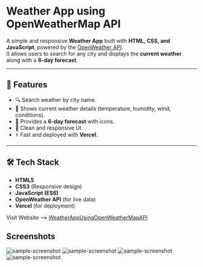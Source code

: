 # Weather App using OpenWeatherMap API
A simple and responsive **Weather App** built with **HTML, CSS, and JavaScript**, powered by the [OpenWeather API](https://openweathermap.org/api).  
It allows users to search for any city and displays the **current weather** along with a **6-day forecast**.

---

## 🚀 Features
- 🔍 Search weather by city name.  
- 📍 Shows current weather details (temperature, humidity, wind, conditions).  
- 📆 Provides a **6-day forecast** with icons.  
- 🎨 Clean and responsive UI.  
- ⚡ Fast and deployed with **Vercel**.  

---

## 🛠️ Tech Stack
- **HTML5**  
- **CSS3** (Responsive design)  
- **JavaScript (ES6)**  
- **OpenWeather API** (for live data)  
- **Vercel** (for deployment)

Visit Website --> [WeatherAppUsingOpenWeatherMapAPI](https://weather-app-eight-lake-51.vercel.app/)


## Screenshots
![sample-screenshot](https://raw.githubusercontent.com/kshitizrohilla/weather-app-using-openweathermap-api/main/screenshots/1.png)
![sample-screenshot](https://raw.githubusercontent.com/kshitizrohilla/weather-app-using-openweathermap-api/main/screenshots/2.png)
![sample-screenshot](https://raw.githubusercontent.com/kshitizrohilla/weather-app-using-openweathermap-api/main/screenshots/3.png)
![sample-screenshot](https://raw.githubusercontent.com/kshitizrohilla/weather-app-using-openweathermap-api/main/screenshots/4.png)




